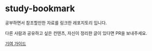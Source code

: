 # study-bookmark

공부하면서 참조할만한 자료를 링크한 레포지토리 입니다.<br/>

다른 사람과 공유하고 싶은 컨텐츠, 자신이 정리한 글이 있다면 PR을 보내주세요.<br/>

[기여 가이드](./CONTRIBUTING.md)